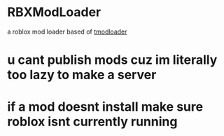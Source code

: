 # RBXModLoader
a roblox mod loader based of [tmodloader](https://github.com/tModLoader/tModLoader)
# u cant publish mods cuz im literally too lazy to make a server
# if a mod doesnt install make sure roblox isnt currently running
